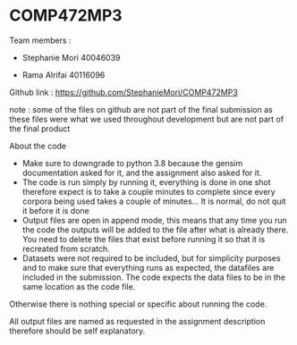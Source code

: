 # COMP472MP3

Team members :

- Stephanie Mori 40046039

- Rama Alrifai 40116096

Github link : https://github.com/StephanieMori/COMP472MP3

note : some of the files on github are not part of the final submission as these files were what we used throughout development but are not part of the final product

About the code
- Make sure to downgrade to python 3.8 because the gensim documentation asked for it, and the assignment also asked for it.
- The code is run simply by running it, everything is done in one shot therefore expect is to take a couple minutes to complete since every corpora being used takes a couple of minutes... It is normal, do not quit it before it is done
- Output files are open in append mode, this means that any time you run the code the outputs will be added to the file after what is already there. You need to delete the files that exist before running it so that it is recreated from scratch.
- Datasets were not required to be included, but for simplicity purposes and to make sure that everything runs as expected, the datafiles are included in the submission. The code expects the data files to be in the same location as the code file.

Otherwise there is nothing special or specific about running the code.

All output files are named as requested in the assignment description therefore should be self explanatory.